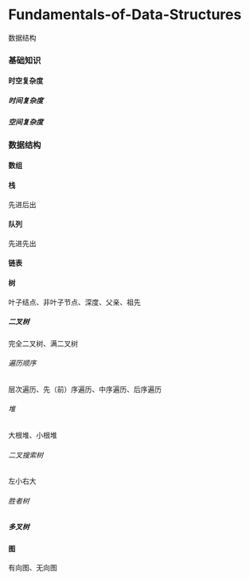 # Fundamentals-of-Data-Structures
数据结构
### 基础知识

#### 时空复杂度

##### 时间复杂度

##### 空间复杂度

### 数据结构

#### 数组

#### 栈

先进后出

#### 队列

先进先出

#### 链表

#### 树

叶子结点、非叶子节点、深度、父亲、祖先

##### 二叉树

完全二叉树、满二叉树

###### 遍历顺序

层次遍历、先（前）序遍历、中序遍历、后序遍历

###### 堆

大根堆、小根堆

###### 二叉搜索树

左小右大

###### 胜者树

##### 多叉树

#### 图

有向图、无向图

